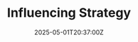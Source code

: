 ---
title: Influencing Strategy
linkTitle: Influencing Strategy
date: '2025-05-01T20:37:00Z'
weight: 1
description: Green Orbit Digital aims to promote sustainability in the space industry
  by advocating for eco-friendly practices, establishing industry standards, and fostering
  collaboration among stakeholders. Key strategies include direct advocacy, public
  campaigns, and partnership development to drive meaningful change and raise awareness
  of environmental impacts.
draft: false
ref: influencing-strategy
---